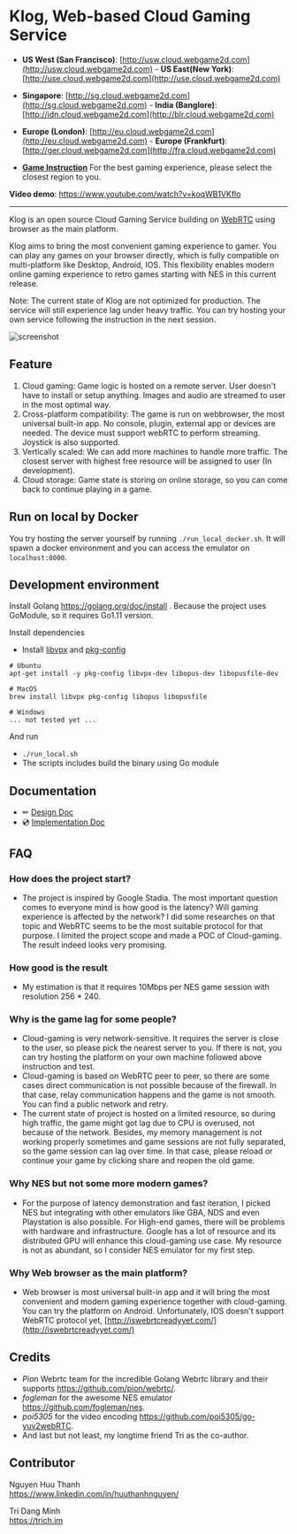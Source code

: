 # Klog, Web-based Cloud Gaming Service
- **US West (San Francisco)**: [http://usw.cloud.webgame2d.com](http://usw.cloud.webgame2d.com) - **US East(New York)**: [http://use.cloud.webgame2d.com](http://use.cloud.webgame2d.com)  
- **Singapore**: [http://sg.cloud.webgame2d.com](http://sg.cloud.webgame2d.com) - **India (Banglore)**: [http://idn.cloud.webgame2d.com](http://blr.cloud.webgame2d.com)
- **Europe (London)**: [http://eu.cloud.webgame2d.com](http://eu.cloud.webgame2d.com) - **Europe (Frankfurt)**: [http://ger.cloud.webgame2d.com](http://fra.cloud.webgame2d.com)  

- [**Game Instruction**](document/instruction/)
For the best gaming experience, please select the closest region to you.   

**Video demo**: https://www.youtube.com/watch?v=koqWB1VKflo

---

Klog is an open source Cloud Gaming Service building on [WebRTC](https://github.com/pion) using browser as the main platform.  
  
Klog aims to bring the most convenient gaming experience to gamer. You can play any games on your browser directly, which is fully compatible on multi-platform like Desktop, Android, IOS. This flexibility enables modern online gaming experience to retro games starting with NES in this current release.  

Note: The current state of Klog are not optimized for production. The service will still experience lag under heavy traffic. You can try hosting your own service following the instruction in the next session.  

![screenshot](document/img/landing-page.gif)

## Feature
1. Cloud gaming: Game logic is hosted on a remote server. User doesn't have to install or setup anything. Images and audio are streamed to user in the most optimal way.
2. Cross-platform compatibility: The game is run on webbrowser, the most universal built-in app. No console, plugin, external app or devices are needed. The device must support webRTC to perform streaming. Joystick is also supported.
3. Vertically scaled: We can add more machines to handle more traffic. The closest server with highest free resource will be assigned to user (In development).
4. Cloud storage: Game state is storing on online storage, so you can come back to continue playing in a game.

## Run on local by Docker

You try hosting the server yourself by running `./run_local_docker.sh`. It will spawn a docker environment and you can access the emulator on `localhost:8000`.  

## Development environment

Install Golang https://golang.org/doc/install . Because the project uses GoModule, so it requires Go1.11 version.

Install dependencies  

  * Install [libvpx](https://www.webmproject.org/code/) and [pkg-config](https://www.freedesktop.org/wiki/Software/pkg-config/)
```
# Ubuntu
apt-get install -y pkg-config libvpx-dev libopus-dev libopusfile-dev

# MacOS
brew install libvpx pkg-config libopus libopusfile

# Windows
... not tested yet ...
```

And run 
  * `./run_local.sh`
  * The scripts includes build the binary using Go module

## Documentation
- ✏ [Design Doc](document/designdoc/)  
- 💿 [Implementation Doc](document/implementation/)  

## FAQ

### How does the project start?

- The project is inspired by Google Stadia. The most important question comes to everyone mind is how good is the latency? Will gaming experience is affected by the network? I did some researches on that topic and WebRTC seems to be the most suitable protocol for that purpose. I limited the project scope and made a POC of Cloud-gaming. The result indeed looks very promising.  

### How good is the result

- My estimation is that it requires 10Mbps per NES game session with resolution 256 * 240.

### Why is the game lag for some people?

- Cloud-gaming is very network-sensitive. It requires the server is close to the user, so please pick the nearest server to you. If there is not, you can try hosting the platform on your own machine followed above instruction and test.  
- Cloud-gaming is based on WebRTC peer to peer, so there are some cases direct communication is not possible because of the firewall. In that case, relay communication happens and the game is not smooth. You can find a public network and retry.  
- The current state of project is hosted on a limited resource, so during high traffic, the game might got lag due to CPU is overused, not because of the network. Besides, my memory management is not working properly sometimes and game sessions are not fully separated, so the game session can lag over time. In that case, please reload or continue your game by clicking share and reopen the old game.  

### Why NES but not some more modern games?

- For the purpose of latency demonstration and fast iteration, I picked NES but integrating with other emulators like GBA, NDS and even Playstation is also possible. For High-end games, there will be problems with hardware and infrastructure. Google has a lot of resource and its distributed GPU will enhance this cloud-gaming use case. My resource is not as abundant, so I consider NES emulator for my first step.

### Why Web browser as the main platform?

- Web browser is most universal built-in app and it will bring the most convenient and modern gaming experience together with cloud-gaming. You can try the platform on Android. Unfortunately, IOS doesn't support WebRTC protocol yet, [http://iswebrtcreadyyet.com/](http://iswebrtcreadyyet.com/)

## Credits

* *Pion* Webrtc team for the incredible Golang Webrtc library and their supports https://github.com/pion/webrtc/.  
* *fogleman* for the awesome NES emulator https://github.com/fogleman/nes.  
* *poi5305* for the video encoding https://github.com/poi5305/go-yuv2webRTC.  
* And last but not least, my longtime friend Tri as the co-author. 

## Contributor

Nguyen Huu Thanh  
https://www.linkedin.com/in/huuthanhnguyen/  

Tri Dang Minh  
https://trich.im  

